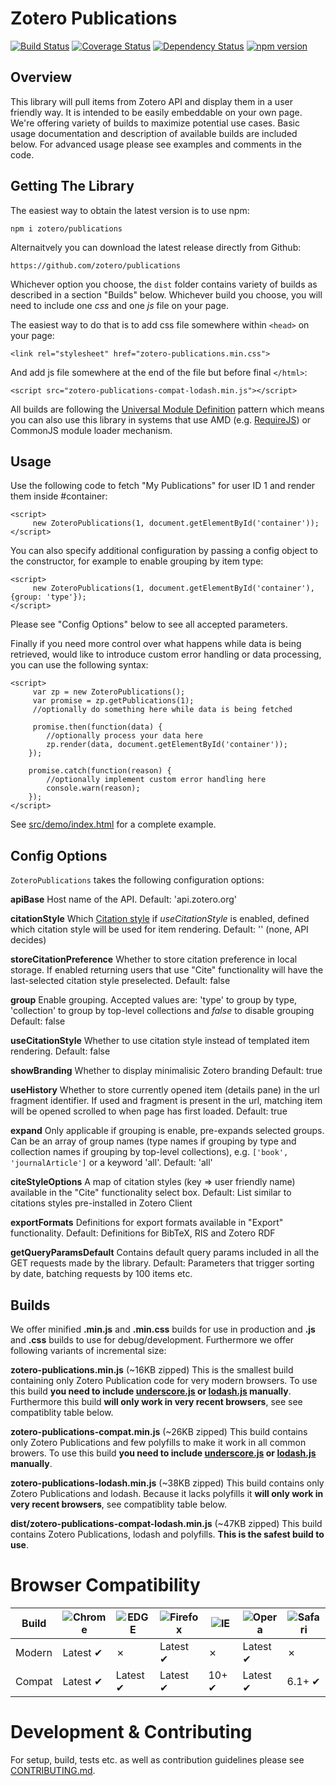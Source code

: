 # Zotero Publications

[![Build Status](https://travis-ci.org/zotero/publications.svg?branch=master)](https://travis-ci.org/zotero/publications)
[![Coverage Status](https://coveralls.io/repos/github/zotero/publications/badge.svg?branch=master)](https://coveralls.io/github/zotero/publications?branch=master)
[![Dependency Status](https://david-dm.org/zotero/publications.svg)](https://david-dm.org/zotero/publications)
[![npm version](https://badge.fury.io/js/zotero-publications.svg)](https://badge.fury.io/js/zotero-publications)

Overview
--------
This library will pull items from Zotero API and display them in a user friendly way. It is intended to be easily embeddable on your own page. We're offering variety of builds to maximize potential use cases. Basic usage documentation and description of available builds are included below. For advanced usage please see examples and comments in the code. 

Getting The Library
-------------------

The easiest way to obtain the latest version is to use npm:

    npm i zotero/publications

Alternaitvely you can download the latest release directly from Github:

    https://github.com/zotero/publications

Whichever option you choose, the `dist` folder contains variety of builds as described in a section "Builds" below. Whichever build you choose, you will need to include one *css* and one *js* file on your page.

The easiest way to do that is to add css file somewhere within `<head>` on your page:

    <link rel="stylesheet" href="zotero-publications.min.css">

And add js file somewhere at the end of the file but before final `</html>`:

    <script src="zotero-publications-compat-lodash.min.js"></script>

All builds are following the [Universal Module Definition](https://github.com/umdjs/umd) pattern which means you can also use this library in systems that use AMD (e.g. [RequireJS](http://requirejs.org/)) or CommonJS module loader mechanism.


Usage
-----

Use the following code to fetch "My Publications" for user ID 1 and render them inside #container: 

    <script>
         new ZoteroPublications(1, document.getElementById('container'));
    </script>

You can also specify additional configuration by passing a config object to the constructor, for example to enable grouping by item type:

    <script>
         new ZoteroPublications(1, document.getElementById('container'), {group: 'type'});
    </script>

Please see "Config Options" below to see all accepted parameters.

Finally if you need more control over what happens while data is being retrieved, would like to introduce custom error handling or data processing, you can use the following syntax:

    <script>
         var zp = new ZoteroPublications();
         var promise = zp.getPublications(1);
         //optionally do something here while data is being fetched

         promise.then(function(data) {
            //optionally process your data here
            zp.render(data, document.getElementById('container'));
        });

        promise.catch(function(reason) {
            //optionally implement custom error handling here
            console.warn(reason);
        });
    </script>


See [src/demo/index.html](src/demo/index.html) for a complete example.

Config Options
--------------
`ZoteroPublications` takes the following configuration options:

**apiBase**
Host name of the API.
Default: 'api.zotero.org' 

**citationStyle**
Which [Citation style](https://www.zotero.org/styles/) if *useCitationStyle* is enabled, defined which citation style will be used for item rendering.
Default: '' (none, API decides)

**storeCitationPreference**
Whether to store citation preference in local storage. If enabled returning users that use "Cite" functionality will have the last-selected citation style preselected.
Default: false

**group**
Enable grouping. Accepted values are: 'type' to group by type, 'collection' to group by top-level collections and *false* to disable grouping 
Default: false

**useCitationStyle**
Whether to use citation style instead of templated item rendering.
Default: false

**showBranding**
Whether to display minimalisic Zotero branding
Default: true

**useHistory**
Whether to store currently opened item (details pane) in the url fragment identifier. If used and fragment is present in the url, matching item will be opened scrolled to when page has first loaded.
Default: true

**expand**
Only applicable if grouping is enable, pre-expands selected groups. Can be an array of group names (type names if grouping by type and collection names if grouping by top-level collections), e.g. `['book', 'journalArticle']` or a keyword 'all'.
Default: 'all'

**citeStyleOptions**
A map of citation styles (key => user friendly name) available in the "Cite" functionality select box.
Default: List similar to citations styles pre-installed in Zotero Client

**exportFormats**
Definitions for export formats available in "Export" functionality.
Default: Definitions for BibTeX, RIS and Zotero RDF

**getQueryParamsDefault**
Contains default query params included in all the GET requests made by the library.
Default: Parameters that trigger sorting by date, batching requests by 100 items etc.

Builds
------

We offer minified **.min.js** and **.min.css** builds for use in production and **.js** and **.css** builds to use for debug/development. Furthermore we offer following variants of incremental size:

**zotero-publications.min.js** (~16KB zipped)
This is the smallest build containing only Zotero Publication code for very modern browsers. To use this build **you need to include [underscore.js](http://underscorejs.org/) or [lodash.js](https://lodash.com/) manually**. Furthermore this build **will only work in very recent browsers**, see see compatiblity table below.

**zotero-publications-compat.min.js** (~26KB zipped)
This build contains only Zotero Publications and few polyfills to make it work in all common browers. To use this build **you need to include [underscore.js](http://underscorejs.org/) or [lodash.js](https://lodash.com/) manually**.

**zotero-publications-lodash.min.js** (~38KB zipped)
This build contains only Zotero Publications and lodash. Because it lacks polyfills it **will only work in very recent browsers**, see compatiblity table below.

**dist/zotero-publications-compat-lodash.min.js** (~47KB zipped)
This build contains Zotero Publications, lodash and polyfills. **This is the safest build to use**.

Browser Compatibility
=====================

Build | ![Chrome](https://raw.github.com/alrra/browser-logos/master/chrome/chrome_48x48.png) | ![EDGE](https://raw.github.com/alrra/browser-logos/master/edge/edge_48x48.png) | ![Firefox](https://raw.github.com/alrra/browser-logos/master/firefox/firefox_48x48.png) | ![IE](https://raw.github.com/alrra/browser-logos/master/internet-explorer/internet-explorer_48x48.png) | ![Opera](https://raw.github.com/alrra/browser-logos/master/opera/opera_48x48.png) | ![Safari](https://raw.github.com/alrra/browser-logos/master/safari/safari_48x48.png)
--- | --- | --- | --- | --- | --- | --- |
Modern | Latest ✔ | ✗ | Latest ✔ | ✗ | Latest ✔ | ✗ |
Compat | Latest ✔ | Latest ✔ | Latest ✔ | 10+ ✔ | Latest ✔ | 6.1+ ✔ |


Development & Contributing
===========

For setup, build, tests etc. as well as contribution guidelines please see [CONTRIBUTING.md](CONTRIBUTING.md).
